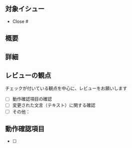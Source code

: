 ## 対象イシュー
- Close #

## 概要


## 詳細


## レビューの観点
チェックが付いている観点を中心に、レビューをお願いします
- [ ] 動作確認項目の確認
- [ ] 変更された文言（テキスト）に関する確認
- [ ] その他：

## 動作確認項目
- [ ] 
